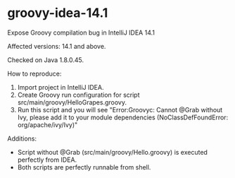 # groovy-idea-14.1
Expose Groovy compilation bug in IntelliJ IDEA 14.1

Affected versions: 14.1 and above.

Checked on Java 1.8.0.45.

How to reproduce:

1. Import project in IntelliJ IDEA.
2. Create Groovy run configuration for script src/main/groovy/HelloGrapes.groovy.
3. Run this script and you will see "Error:Groovyc: Cannot @Grab without Ivy, please add it to your module dependencies (NoClassDefFoundError: org/apache/ivy/Ivy)"

Additions:

* Script without @Grab (src/main/groovy/Hello.groovy) is executed perfectly from IDEA.
* Both scripts are perfectly runnable from shell.

